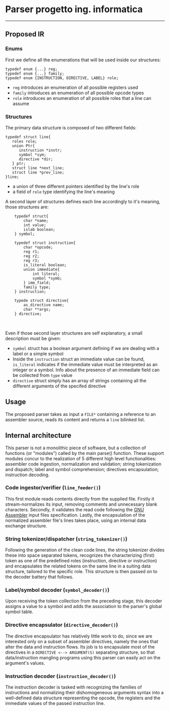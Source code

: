 # Parser progetto ing. informatica

----
## Proposed IR
### Enums
First we define all the enumerations that will be used inside our structures:

```
typedef enum {...} reg;
typedef enum {...} family;
typedef enum {INSTRUCTION, DIRECTIVE, LABEL} role;
```
* `reg` introduces an enumeration of all possible registers used
* `family` introduces an enumeration of all possible opcode types 
* `role` introduces an enumeration of all possible roles that a line can assume

### Structures
The primary data structure is composed of two different fields:

```
typedef struct line{
   roles role;
   union Ptr{
      instruction *instr;
      symbol *sym;
      directive *dir;
   } ptr;
   struct line *next_line;
   struct line *prev_line;
}line;
```

* a union of three different pointers identified by the line's role
* a field of `role` type identifying the line's meaning

A second layer of structures defines each line accordingly to it's meaning, those structures are:

```
    typedef struct{
        char *name;
        int value;
        islab boolean;
    } symbol;

    typedef struct instruction{
        char *opcode;
        reg r1;
        reg r2;
        reg r3;
        is_literal boolean;
        union immediate{
            int literal;
            symbol *symb;
        } imm_field;
        family type;
    } instruction;

    typede struct directive{
        as_directive name;
        char **args;
    } directive;
```
<br>

Even if those second layer structures are self explanatory, a small description must be given:
* `symbol` struct has a boolean argument defining if we are dealing with a label or a simple symbol
* Inside the `instruction` struct an immediate value can be found, `is_literal` indicates if the immediate value must be interpreted as an integer or a symbol. Info about the presence of an immediate field can be collected from `type` value
* `directive` struct simply has an array of strings containing all the different arguments of the specifed directive

## Usage
The proposed parser takes as input a `FILE*` containing a reference to an assembler source, reads its content and returns a `line` bilinked list. 

## Internal architecture
This parser is not a monolithic piece of software, but a collection of functions (or "modules") called by the main parse() function.
These support modules concur to the realization of 5 different high level functionalities: assembler code ingestion, normalization and validation; string tokenization and dispatch; label and symbol comprehension; directives encapsulation; instruction decoding.
### Code ingestor/verifier (`line_feeder()`)
This first module reads contents directly from the supplied file.
Firstly it stream-normalizes its input, removing comments and unnecessary blank characters.
Secondly, it validates the read code following the [GNU Assembler](https://sourceware.org/binutils/docs-2.32/as/) input files specification.
Lastly, the encapsulation of the normalized assembler file's lines takes place, using an internal data exchange structure.
### String tokenizer/dispatcher (`string_tokenizer()`)
Following the generation of the clean code lines, the string tokenizer divides these into space separated tokens, recognizes the characterizing (first) token as one of the predefined roles (instruction, directive or instruction) and encapsulates the related tokens on the same line in a suiting data structure, tailored to the specific role. This structure is then passed on to the decoder battery that follows.
### Label/symbol decoder (`symbol_decoder()`)
Upon receiving the token collection from the preceding stage, this decoder assigns a value to a symbol and adds the association to the parser's global symbol table.
### Directive encapsulator (`directive_decoder()`)
The directive encapsulator has relatively little work to do, since we are interested only on a subset of assembler directives, namely the ones that alter the data and instruction flows.
Its job is to encapsulate most of the directives in a `DIRECTIVE <--> ARGUMENT(S)` separating structure, so that data/instruction mangling programs using this parser can easily act on the argument's values.
### Instruction decoder (`instruction_decoder()`)
The instruction decoder is tasked with recognizing the families of instructions and normalizing their dishomogeneous arguments syntax into a well-defined data structure representing the opcode, the registers and the immediate values of the passed instruction line.
